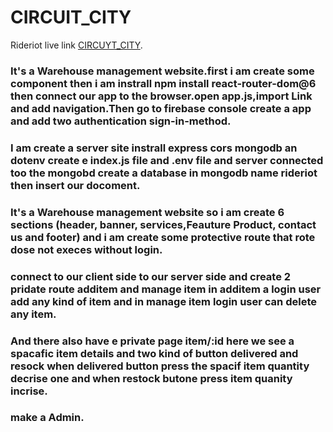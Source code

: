 # CIRCUIT_CITY

Rideriot live link [CIRCUYT_CITY]().

### It's a Warehouse management website.first i am create some component then i am instrall npm install react-router-dom@6 then connect our app to the browser.open app.js,import Link and add navigation.Then go to firebase console create a app and add two authentication sign-in-method.


### I am create a server site instrall express cors mongodb an dotenv create e index.js file and .env file and server connected too the mongobd create a database in mongodb name rideriot then insert our docoment.

### It's a Warehouse management website so i am create 6 sections (header, banner, services,Feauture Product, contact us and footer) and i am create some protective route that rote dose not execes without login.

### connect to our client side to our server side and create 2 pridate route additem and manage item in additem a login user add any kind of item and in manage item login user can delete any item.

### And there also have e private page item/:id here we see a spacafic item details and two kind of button delivered and resock when delivered button press the spacif item quantity decrise one and when restock butone press item quanity incrise.

### make a Admin.

